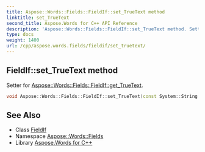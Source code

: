```yaml
---
title: Aspose::Words::Fields::FieldIf::set_TrueText method
linktitle: set_TrueText
second_title: Aspose.Words for C++ API Reference
description: 'Aspose::Words::Fields::FieldIf::set_TrueText method. Setter for Aspose::Words::Fields::FieldIf::get_TrueText in C++.'
type: docs
weight: 1400
url: /cpp/aspose.words.fields/fieldif/set_truetext/
---
```

## FieldIf::set_TrueText method


Setter for [Aspose::Words::Fields::FieldIf::get_TrueText](../get_truetext/).

```cpp
void Aspose::Words::Fields::FieldIf::set_TrueText(const System::String &value)
```

## See Also

* Class [FieldIf](../)
* Namespace [Aspose::Words::Fields](../../)
* Library [Aspose.Words for C++](../../../)
